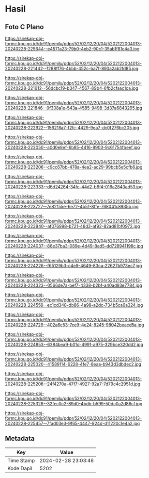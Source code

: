 # Hasil

## Foto C Plano

https://sirekap-obj-formc.kpu.go.id/dc91/pemilu/pdpr/52/02/12/20/04/5202122004013-20240228-225644--e4571a23-79b0-4eb2-90c1-35ab1f81c4a3.jpg

https://sirekap-obj-formc.kpu.go.id/dc91/pemilu/pdpr/52/02/12/20/04/5202122004013-20240228-221442--f288ff76-4bbb-452c-ba7f-890a2ab2fd85.jpg

https://sirekap-obj-formc.kpu.go.id/dc91/pemilu/pdpr/52/02/12/20/04/5202122004013-20240228-221612--56dcbc19-b347-4567-89b4-6fb2cfaac1ca.jpg

https://sirekap-obj-formc.kpu.go.id/dc91/pemilu/pdpr/52/02/12/20/04/5202122004013-20240228-221846--0f308a1e-543a-4585-9498-3d37a6843295.jpg

https://sirekap-obj-formc.kpu.go.id/dc91/pemilu/pdpr/52/02/12/20/04/5202122004013-20240228-222922--156218a7-f2fc-4429-9ea7-dc0f276bc205.jpg

https://sirekap-obj-formc.kpu.go.id/dc91/pemilu/pdpr/52/02/12/20/04/5202122004013-20240228-223050--a0d0e8ef-6b85-4416-8903-9c61754fbeef.jpg

https://sirekap-obj-formc.kpu.go.id/dc91/pemilu/pdpr/52/02/12/20/04/5202122004013-20240228-223206--c9cc67bb-478a-4ea2-ac29-99bcb5e5cfb6.jpg

https://sirekap-obj-formc.kpu.go.id/dc91/pemilu/pdpr/52/02/12/20/04/5202122004013-20240228-223333--d6d24264-34fc-44d2-b6f4-016a2843ad53.jpg

https://sirekap-obj-formc.kpu.go.id/dc91/pemilu/pdpr/52/02/12/20/04/5202122004013-20240228-223727--7e82155e-6e72-4b51-8ffe-768041c8935b.jpg

https://sirekap-obj-formc.kpu.go.id/dc91/pemilu/pdpr/52/02/12/20/04/5202122004013-20240228-223840--af076998-b721-48d3-af92-82ad81bf0972.jpg

https://sirekap-obj-formc.kpu.go.id/dc91/pemilu/pdpr/52/02/12/20/04/5202122004013-20240228-224037--86e37ba3-089e-4d49-8ad5-dd728941198c.jpg

https://sirekap-obj-formc.kpu.go.id/dc91/pemilu/pdpr/52/02/12/20/04/5202122004013-20240228-224226--f65129b3-c4e9-4649-83ca-22627b973ec7.jpg

https://sirekap-obj-formc.kpu.go.id/dc91/pemilu/pdpr/52/02/12/20/04/5202122004013-20240228-224323--0566de7a-bef7-4338-b2bf-a40ad93e7784.jpg

https://sirekap-obj-formc.kpu.go.id/dc91/pemilu/pdpr/52/02/12/20/04/5202122004013-20240228-224559--ec1cd348-db86-4a98-a2dc-734b5ca6a324.jpg

https://sirekap-obj-formc.kpu.go.id/dc91/pemilu/pdpr/52/02/12/20/04/5202122004013-20240228-224729--402a6c53-7ce9-4e24-8245-98042beacd5a.jpg

https://sirekap-obj-formc.kpu.go.id/dc91/pemilu/pdpr/52/02/12/20/04/5202122004013-20240228-224853--6384bea9-b01d-4991-a975-329bce320dd2.jpg

https://sirekap-obj-formc.kpu.go.id/dc91/pemilu/pdpr/52/02/12/20/04/5202122004013-20240228-225020--41589114-6228-4fe7-8eaa-b943d3dbdec2.jpg

https://sirekap-obj-formc.kpu.go.id/dc91/pemilu/pdpr/52/02/12/20/04/5202122004013-20240228-225206--24f4270a-47f7-4927-92a7-7d79c4c2951d.jpg

https://sirekap-obj-formc.kpu.go.id/dc91/pemilu/pdpr/52/02/12/20/04/5202122004013-20240228-225328--32fec0c2-89d0-4bdb-b599-50dc0a2d86cf.jpg

https://sirekap-obj-formc.kpu.go.id/dc91/pemilu/pdpr/52/02/12/20/04/5202122004013-20240228-225457--7fad03e3-9f65-4447-924d-d11220c1e4a2.jpg


## Metadata

| Key        | Value               |
| ---------- | ------------------- |
| Time Stamp | 2024-02-28 23:03:46 |
| Kode Dapil | 5202                |




